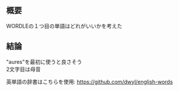 ## 概要
WORDLEの１つ目の単語はどれがいいかを考えた

## 結論
"aures"を最初に使うと良さそう  
2文字目は母音

英単語の辞書はこちらを使用: https://github.com/dwyl/english-words
